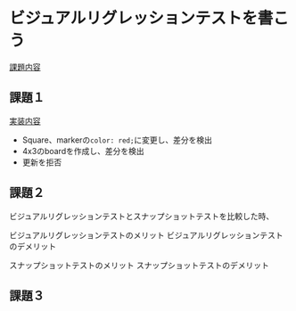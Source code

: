 # ビジュアルリグレッションテストを書こう
[課題内容](https://airtable.com/appPxhCPFYGqqN9YU/tblVlFr2q4lIqDKYc/viwX8r6DpCRp80swL/recDIw2Sk16CzaJ9k?blocks=hide)

## 課題１
[実装内容](https://airtable.com/appPxhCPFYGqqN9YU/tblVlFr2q4lIqDKYc/viwX8r6DpCRp80swL/recDIw2Sk16CzaJ9k?blocks=hide)

- Square、markerの`color: red;`に変更し、差分を検出
- 4x3のboardを作成し、差分を検出
- 更新を拒否

## 課題２
ビジュアルリグレッションテストとスナップショットテストを比較した時、

ビジュアルリグレッションテストのメリット
ビジュアルリグレッションテストのデメリット

スナップショットテストのメリット
スナップショットテストのデメリット

## 課題３

